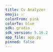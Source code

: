 ```yaml
---
title: Cv Analyzer
emoji: 📈
colorFrom: pink
colorTo: blue
sdk: gradio
sdk_version: 5.16.2
app_file: app.py
pinned: false
---
```


